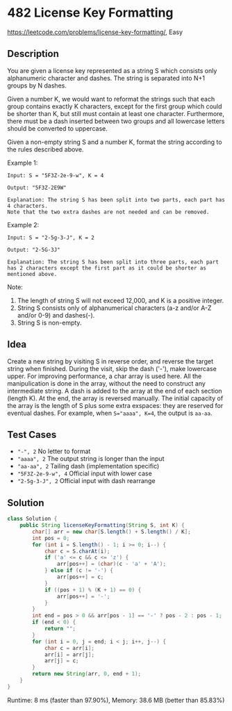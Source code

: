 # 482 License Key Formatting

<https://leetcode.com/problems/license-key-formatting/>, Easy

## Description

You are given a license key represented as a string S which consists only alphanumeric character and dashes. The string is separated into N+1 groups by N dashes.

Given a number K, we would want to reformat the strings such that each group contains exactly K characters, except for the first group which could be shorter than K, but still must contain at least one character. Furthermore, there must be a dash inserted between two groups and all lowercase letters should be converted to uppercase.

Given a non-empty string S and a number K, format the string according to the rules described above.

Example 1:

```
Input: S = "5F3Z-2e-9-w", K = 4

Output: "5F3Z-2E9W"

Explanation: The string S has been split into two parts, each part has 4 characters.
Note that the two extra dashes are not needed and can be removed.
```

Example 2:

```
Input: S = "2-5g-3-J", K = 2

Output: "2-5G-3J"

Explanation: The string S has been split into three parts, each part has 2 characters except the first part as it could be shorter as mentioned above.
```

Note:

1. The length of string S will not exceed 12,000, and K is a positive integer.
2. String S consists only of alphanumerical characters (a-z and/or A-Z and/or 0-9) and dashes(-).
3. String S is non-empty.

## Idea

Create a new string by visiting S in reverse order, and reverse the target
string when finished. During the visit, skip the dash ('-'), make lowercase
upper. For improving performance, a char array is used here. All the
manipulication is done in the array, without the need to construct any
intermediate string. A dash is added to the array at the end of each section
(length K). At the end, the array is reversed manually. The initial capacity of
the array is the length of S plus some extra exspaces: they are reserved for
eventual dashes. For example, when `S="aaaa", K=4`, the output is `aa-aa`.

## Test Cases

- `"-", 2` No letter to format
- `"aaaa", 2` The output string is longer than the input
- `"aa-aa", 2` Tailing dash (implementation specific)
- `"5F3Z-2e-9-w", 4` Official input with lower case
- `"2-5g-3-J", 2` Official input with dash rearrange

## Solution

```java
class Solution {
    public String licenseKeyFormatting(String S, int K) {
        char[] arr = new char[S.length() + S.length() / K];
        int pos = 0;
        for (int i = S.length() - 1; i >= 0; i--) {
            char c = S.charAt(i);
            if ('a' <= c && c <= 'z') {
                arr[pos++] = (char)(c - 'a' + 'A');
            } else if (c != '-') {
                arr[pos++] = c;
            }
            if ((pos + 1) % (K + 1) == 0) {
                arr[pos++] = '-';
            }
        }
        int end = pos > 0 && arr[pos - 1] == '-' ? pos - 2 : pos - 1;
        if (end < 0) {
            return "";
        }
        for (int i = 0, j = end; i < j; i++, j--) {
            char c = arr[i];
            arr[i] = arr[j];
            arr[j] = c;
        }
        return new String(arr, 0, end + 1);
    }
}
```

Runtime: 8 ms (faster than 97.90%), Memory: 38.6 MB (better than 85.83%)
